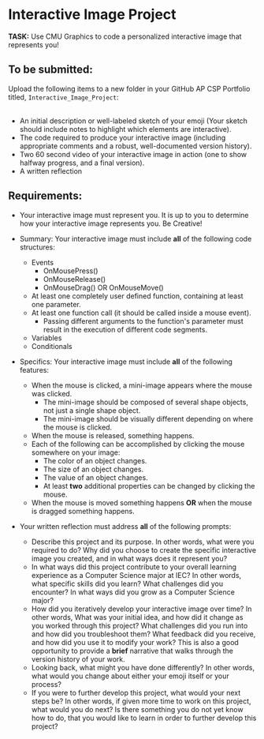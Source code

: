 # Interactive Image Project

**TASK:** Use CMU Graphics to code a personalized interactive image that represents you!

## To be submitted:
Upload the following items to a new folder in your GitHub AP CSP Portfolio titled, `Interactive_Image_Project`:<br><br>
* An initial description or well-labeled sketch of your emoji (Your sketch should include notes to highlight which elements are interactive).
* The code required to produce your interactive image (including appropriate comments and a robust, well-documented version history).
* Two 60 second video of your interactive image in action (one to show halfway progress, and a final version).
* A written reflection

## Requirements:

* Your interactive image must represent you.  It is up to you to determine how your interactive image represents you.  Be Creative!

* Summary: Your interactive image must include **all** of the following code structures:
    * Events
       * OnMousePress()
       * OnMouseRelease()
       * OnMouseDrag() OR OnMouseMove() 
    * At least one completely user defined function, containing at least one parameter.
    * At least one function call (it should be called inside a mouse event).
       * Passing different arguments to the function's parameter must result in the execution of different code segments.
    * Variables
    * Conditionals     

* Specifics: Your interactive image must include **all** of the following features:
    * When the mouse is clicked, a mini-image appears where the mouse was clicked.
       * The mini-image should be composed of several shape objects, not just a single shape object.
       * The mini-image should be visually different depending on where the mouse is clicked.
    * When the mouse is released, something happens.
    * Each of the following can be accomplished by clicking the mouse somewhere on your image:
       * The color of an object changes.
       * The size of an object changes.
       * The value of an object changes.
       * At least **two** additional properties can be changed by clicking the mouse.
    * When the mouse is moved something happens **OR** when the mouse is dragged something happens.
   

 
* Your written reflection must address **all** of the following prompts:
    * Describe this project and its purpose.  In other words, what were you required to do? Why did you choose to create the specific interactive image you created, and in what ways does it represent you?
    * In what ways did this project contribute to your overall learning experience as a Computer Science major at IEC? In other words, what specific skills did you learn? What challenges did you encounter? In what ways did you grow as a Computer Science major?
    * How did you iteratively develop your interactive image over time? In other words, What was your initial idea, and how did it change as you worked through this project? What challenges did you run into and how did you troubleshoot them? What feedback did you receive, and how did you use it to modify your work?  This is also a good opportunity to provide a **brief** narrative that walks through the version history of your work.
    * Looking back, what might you have done differently? In other words, what would you change about either your emoji itself or your process?
    * If you were to further develop this project, what would your next steps be? In other words, if given more time to work on this project, what would you do next? Is there something you do not yet know how to do, that you would like to learn in order to further develop this project?
